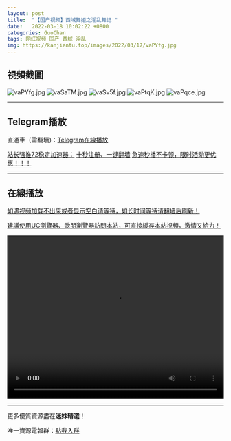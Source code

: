 ```yaml
---
layout: post
title:  "【国产视频】西域舞姬之淫乱舞记 "
date:   2022-03-18 10:02:22 +0800
categories: GuoChan
tags: 网红视频 国产 西域 淫乱
img: https://kanjiantu.top/images/2022/03/17/vaPYfg.jpg
---
```



## 視頻截圖

![vaPYfg.jpg](https://kanjiantu.top/images/2022/03/17/vaPYfg.jpg)
![vaSaTM.jpg](https://kanjiantu.top/images/2022/03/17/vaSaTM.jpg)
![vaSv5f.jpg](https://kanjiantu.top/images/2022/03/17/vaSv5f.jpg)
![vaPtqK.jpg](https://kanjiantu.top/images/2022/03/17/vaPtqK.jpg)
![vaPqce.jpg](https://kanjiantu.top/images/2022/03/17/vaPqce.jpg)

* * *
## Telegram播放

直通車（需翻墻)：[Telegram在線播放](https://t.me/mimeijingxuan/172)

<u>站长强推72稳定加速器：</u> [十秒注册、一键翻墙](https://www.mimei.blog/skip/vpn.html)
<u>急速秒播不卡顿，限时活动更优惠！！！</u>
* * *
## 在線播放
<u>如遇视频加载不出来或者显示空白请等待，如长时间等待请翻墙后刷新！</u>

<u>建議使用UC瀏覽器、歐朋瀏覽器訪問本站，可直接緩存本站視頻，激情又給力！</u>
<center><video src="https://cdn.publer.io/uploads/videos/62470d8fdb2797343b249a71/64900d046cea8aaf581f71cd31ea36a6.mp4" width="100%" height="380px" controls="controls"></video></center>

* * *
更多優質資源盡在**迷妹精選**！

唯一資源電報群：[點我入群](https://t.me/mimeijingxuan)


